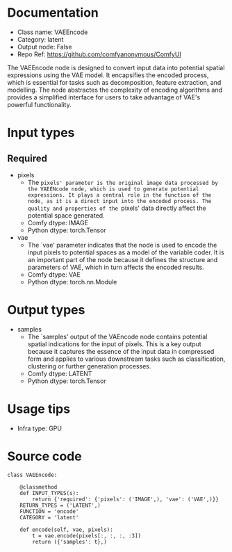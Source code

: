 # Documentation
- Class name: VAEEncode
- Category: latent
- Output node: False
- Repo Ref: https://github.com/comfyanonymous/ComfyUI

The VAEEncode node is designed to convert input data into potential spatial expressions using the VAE model. It encapsifies the encoded process, which is essential for tasks such as decomposition, feature extraction, and modelling. The node abstractes the complexity of encoding algorithms and provides a simplified interface for users to take advantage of VAE's powerful functionality.

# Input types
## Required
- pixels
    - The `pixels' parameter is the original image data processed by the VAEENcode node, which is used to generate potential expressions. It plays a central role in the function of the node, as it is a direct input into the encoded process. The quality and properties of the `pixels' data directly affect the potential space generated.
    - Comfy dtype: IMAGE
    - Python dtype: torch.Tensor
- vae
    - The `vae' parameter indicates that the node is used to encode the input pixels to potential spaces as a model of the variable coder. It is an important part of the node because it defines the structure and parameters of VAE, which in turn affects the encoded results.
    - Comfy dtype: VAE
    - Python dtype: torch.nn.Module

# Output types
- samples
    - The `samples' output of the VAEncode node contains potential spatial indications for the input of pixels. This is a key output because it captures the essence of the input data in compressed form and applies to various downstream tasks such as classification, clustering or further generation processes.
    - Comfy dtype: LATENT
    - Python dtype: torch.Tensor

# Usage tips
- Infra type: GPU

# Source code
```
class VAEEncode:

    @classmethod
    def INPUT_TYPES(s):
        return {'required': {'pixels': ('IMAGE',), 'vae': ('VAE',)}}
    RETURN_TYPES = ('LATENT',)
    FUNCTION = 'encode'
    CATEGORY = 'latent'

    def encode(self, vae, pixels):
        t = vae.encode(pixels[:, :, :, :3])
        return ({'samples': t},)
```